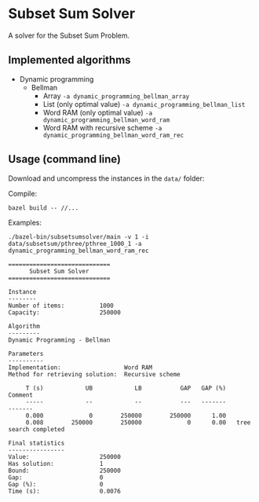 # Subset Sum Solver

A solver for the Subset Sum Problem.

## Implemented algorithms

* Dynamic programming
  * Bellman
    * Array `-a dynamic_programming_bellman_array`
    * List (only optimal value) `-a dynamic_programming_bellman_list`
    * Word RAM (only optimal value) `-a dynamic_programming_bellman_word_ram`
    * Word RAM with recursive scheme `-a dynamic_programming_bellman_word_ram_rec`

## Usage (command line)

Download and uncompress the instances in the `data/` folder:

Compile:
```shell
bazel build -- //...
```

Examples:

```shell
./bazel-bin/subsetsumsolver/main -v 1 -i data/subsetsum/pthree/pthree_1000_1 -a dynamic_programming_bellman_word_ram_rec
```
```
=============================
      Subset Sum Solver      
=============================

Instance
--------
Number of items:          1000
Capacity:                 250000

Algorithm
---------
Dynamic Programming - Bellman

Parameters
----------
Implementation:                  Word RAM
Method for retrieving solution:  Recursive scheme

     T (s)            UB            LB           GAP   GAP (%)                 Comment
     -----            --            --           ---   -------                 -------
     0.000             0        250000        250000      1.00                        
     0.008        250000        250000             0      0.00   tree search completed

Final statistics
----------------
Value:                    250000
Has solution:             1
Bound:                    250000
Gap:                      0
Gap (%):                  0
Time (s):                 0.0076
```

